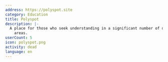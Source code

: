 ```yaml
---
address: https://polyspot.site
category: Education
title: Polyspot
description: |-
  A place for those who seek understanding in a significant number of different subject
    areas.
userCount: 5
icon: polyspot.png
activity: dead
language: en
---
```


